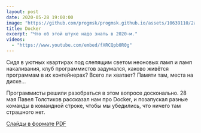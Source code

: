 ```yaml
---
layout: post
date: 2020-05-28 19:00:00
image: "https://github.com/progmsk/progmsk.github.io/assets/10639110/2ae65832-d67f-4818-8958-9bd33cd9108b"
title: Docker
excerpt: "Что об этой штуке надо знать в 2020-м."
videos:
  - "https://www.youtube.com/embed/fXRCQpb0R0g"
---
```


Сидя в уютных квартирах под слепящим светом неоновых ламп и ламп накаливания, клуб программистов задумался, каково живётся программам в их контейнерах? Всего ли хватает? Памяти там, места на диске...

Программисты решили разобраться в этом вопросе досконально.
28 мая Павел Толстиков рассказал нам про Docker, и позапускал разные команды в командной строке, чтобы мы убедились, что ничего там страшного нет.

[Слайды в формате PDF](https://github.com/progmsk/progmsk.github.io/files/14817940/docker-2020.pdf)
